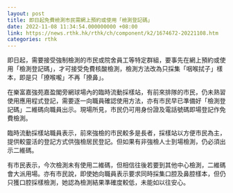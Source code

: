 ```yaml
---
layout: post
title: 即日起免費檢測市民需網上預約或使用「檢測登記碼」
date: 2022-11-08 11:34:54.000000000 +08:00
link: https://news.rthk.hk/rthk/ch/component/k2/1674672-20221108.htm
categories: rthk
---
```


即日起，需要接受強制檢測的市民或院舍員工等特定群組，要事先在網上預約或使用「檢測登記碼」，才可接受免費核酸檢測，檢測方法改為只採集「咽喉拭子」樣本，即是只「撩喉嚨」不再「撩鼻」。

在樂富嘉強苑嘉盈閣旁網球場內的臨時流動採樣站，有前來排隊的市民，仍未熟習使用應用程式登記，需要逐一向職員確認使用方法，亦有市民早已準備好「檢測登記碼」二維碼向職員出示。現場所見，市民仍可用身份證及電話號碼即場登記作免費檢測。

臨時流動採樣站職員表示，前來強檢的市民較多是長者，採樣站以方便市民為主，提供較靈活的登記方式供強檢居民登記。但如果有非強檢人士到場檢測，仍必須出示二維碼。

有市民表示，今次檢測未有使用二維碼，但相信往後若要到其他中心檢測，二維碼會大派用場。亦有市民說，即使她向職員表示要求同時採集口腔及鼻腔樣本，但仍只獲口腔採樣檢測，她認為檢測結果準確度較低，未能如以往安心。
